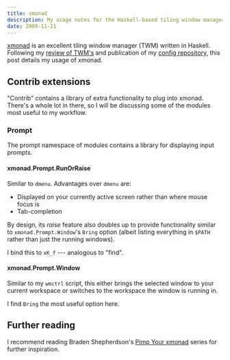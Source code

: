 ```yaml
---
title: xmonad
description: My usage notes for the Haskell-based tiling window manager
date: 2009-11-21
---
```


[xmonad][] is an excellent tiling window manager (TWM) written in Haskell.
Following my [review of TWM's][review] and publication of my [config
repository][xmonad-config], this post details my usage of xmonad.

## Contrib extensions

"Contrib" contains a library of extra functionality to plug into xmonad. There's
a whole lot in there, so I will be discussing some of the modules most useful to
my workflow.

### Prompt

The prompt namespace of modules contains a library for displaying input prompts.

#### xmonad.Prompt.RunOrRaise

Similar to `dmenu`. Advantages over `dmenu` are:

* Displayed on your currently active screen rather than where mouse focus is
* Tab-completion

By design, its *raise* feature also doubles up to provide functionality similar
to `xmonad.Prompt.Window`'s `Bring` option (albeit listing everything in `$PATH`
rather than just the running windows).

I bind this to `xK_f` --- analogous to "find".

#### xmonad.Prompt.Window

Similar to my `wmctrl` script, this either brings the selected window to your
current workspace or switches to the workspace the window is running in.

I find `Bring` the most useful option here.

## Further reading

I recommend reading Braden Shepherdson's [Pimp Your xmonad][pimp] series for
further inspiration.

  [pimp]: http://braincrater.wordpress.com/2008/11/02/pimp-your-xmonad-1-status-bars/
  [xmonad]: http://xmonad.org/
  [review]: http://tlvince.com/tiling-window-managers-reprise
  [xmonad-config]: https://github.com/tlvince/xmonad-config
